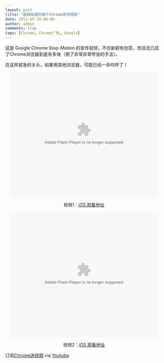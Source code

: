 ```yaml
---
layout: post
title: "超级有爱的两个Chrome宣传视频"
date: 2011-05-30 06:00
author: admin
comments: true
tags: [Chrome, Chrome广告, Google]
---
```

这是 Google Chrome Stop-Motion 的宣传视频，不仅新颖有创意，而且还凸显了Chrome浏览器到底有多快（用了非常非常夸张的手法）。

在这样紧急的关头，如果用其他浏览器，可能已经一命呜呼了！

<!--more-->
<p style="text-align: center;"><embed type="application/x-shockwave-flash" width="480" height="400" src="http://player.youku.com/player.php/sid/XMjcxMjYyMDIw/v.swf" quality="high" align="middle" allowscriptaccess="sameDomain"></embed>

<p style="text-align: center;">视频1：<a href="http://v.youku.com/v_show/id_XMjcxMjYyMDIw.html" target="_blank">iOS 观看地址</a>

<p style="text-align: center;"><embed type="application/x-shockwave-flash" width="480" height="400" src="http://player.youku.com/player.php/sid/XMjcxMjY4MjEy/v.swf" quality="high" align="middle" allowscriptaccess="sameDomain"></embed>

<p style="text-align: center;">视频2：<a href="http://v.youku.com/v_show/id_XMjcxMjY4MjEy.html" target="_blank">iOS 观看地址</a>

订阅<a href="http://u.youku.com/user_show/id_UMTgyNzg0NzQw.html" target="_blank">Chrome迷视频</a>
via <a href="http://www.youtube.com/watch?v=RrDHrwLUtvk&amp;feature=relmfu" target="_blank">Youtube</a>
